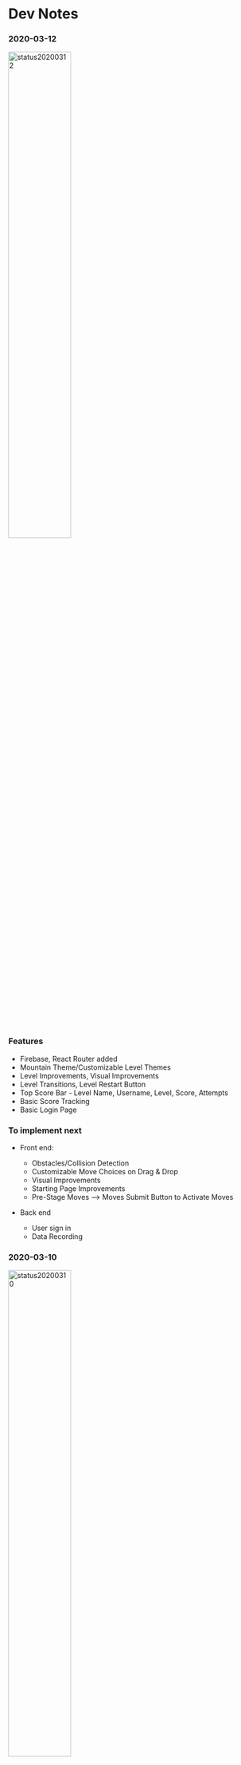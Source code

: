 # Dev Notes

### 2020-03-12

<img src="./transformations-game/screenshots/2020-03-12.PNG" 
alt="status20200312" width='50%' height="auto" />

### Features

- Firebase, React Router added
- Mountain Theme/Customizable Level Themes
- Level Improvements, Visual Improvements
- Level Transitions, Level Restart Button
- Top Score Bar - Level Name, Username, Level, Score, Attempts
- Basic Score Tracking
- Basic Login Page

### To implement next

- Front end:
  - Obstacles/Collision Detection
  - Customizable Move Choices on Drag & Drop
  - Visual Improvements
  - Starting Page Improvements
  - Pre-Stage Moves --> Moves Submit Button to Activate Moves

- Back end
  - User sign in
  - Data Recording

### 2020-03-10

<img src="./transformations-game/screenshots/2020-03-10.PNG" 
alt="status20200310" width='50%' height="auto" />

### Features

- Desert Theme
- Implemented PIXI.js library
- Translate, Rotate, Reflect animations
- Set custom focal point for Rotate animation

### To implement next

- Front end:
  - Collision Detection
  - Visual Improvements
  - Transition b/t Levels
  - Starting Page
  - Score
  - Pre-Stage Moves --> Moves Submit Button to Activate Moves

- Back end
  - User sign in
  - Data Recording

### 2020-02-12

<img src="./transformations-game/screenshots/2020-02-12.PNG" 
alt="status20200129" width='50%' height="auto" />

### Features

- Movement Icons
- Ongoing Visual Improvements
- Level Object Packages


### To implement next

- Front end:
  - Collision Detection
  - Visual Improvements
  - Transition b/t Levels
  - Starting Page
  - Background Effects
  - Score/Timer
  - Pre-Stage Moves --> Moves Submit Button to Activate Moves

- Back end
  - User sign in

### 2020-01-29

<img src="./transformations-game/screenshots/2020-01-29.PNG" 
alt="status20200129" width='50%' height="auto" />

### Features

- Transform, Rotate Animations
- Out of Bounds Lose Condition
- CSS, Visual Improvements


### To implement next

- Front end:
  - Collision Detection
  - Visual Improvements
  - Transition b/t Levels
  - Starting Page
  - Background Effects

- Back end
  - User sign in

### 2020-01-27

<img src="./transformations-game/screenshots/2020-01-27A.PNG" 
alt="status20200127" width='50%' height="auto" />

<img src="./transformations-game/screenshots/2020-01-27B.PNG" 
alt="status20200127" width='50%' height="auto" />

### Features

- Drag and Drop UI + Functionality
- Winning Logic


### To implement next

- Front end:
  - Collision Detection
  - Losing Logic
  - Visual Improvements
  - Transition b/t Levels
  - Starting Page
  - Background Effects
  - Shape Animations

- Back end
  - User sign in

### 2020-01-23

<img src="./transformations-game/screenshots/2020-01-23.PNG" 
alt="status20200115" width='50%' height="auto" />

```js
d.drawGrid({
  ctx,
  labelFillStyle: "orange",
  lineStyle: "#ddd",
  fillStyle: "rgba(0,0,0,.2)"
});


d.drawAxis({ ctx, lineStyle: "#000" });

d.drawTriangle({
  ...props.triangleCoords,
  ctx,
  lineStyle: "rgb(155,189,238)",
  fillStyle: "rgba(155, 189,238,0.8)"
});

//draw winning triangle
d.drawTriangle({
  ...mapToCanvasCoords(props.target),
  ctx,
  lineStyle: "rgb(188,198,34)",
  fillStyle: "rgba(188,198,34, 0.8)"
});
```

### 2020-01-22

<img src="./transformations-game/screenshots/2020-01-22.PNG" 
alt="status20200115" width='50%' height="auto" />

### Features

<!-- Needs comments here -->

### 2020-01-19

<img src="./transformations-game/screenshots/2020-01-19.png" 
alt="status20200115" width='50%' height="auto" />

### Features

- Customizable Transformations

### To implement next

- Front end:
  - collision detection
  - game winning/losing logic
  - drag + drop
  - visual improvements
  - transition b/t levels
  - starting page
  - background effects
- Back end
  - user sign in

### 2020-01-15

`52bd7f2`: https://github.com/jmoore-code/mindFuelProject/commit/52bd7f25aea0eead1337ccc3d4ea342d9d931383

<img src="./transformations-game/screenshots/2020-01-15.png" 
alt="status20200115" width='50%' height="auto" />

### Features

- Customizable grid-size

### To implement (by 2020-01-30)

- ~~Transformations~~
  - ~~Translation~~
  - ~~Rotation~~
  - ~~Reflection~~
